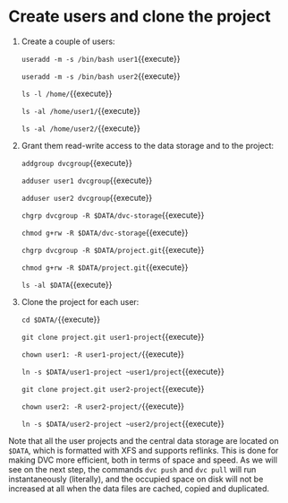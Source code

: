 # Create users and clone the project

1. Create a couple of users:

   `useradd -m -s /bin/bash user1`{{execute}}
   
   `useradd -m -s /bin/bash user2`{{execute}}
   
   `ls -l /home/`{{execute}}
   
   `ls -al /home/user1/`{{execute}}
   
   `ls -al /home/user2/`{{execute}}

2. Grant them read-write access to the data storage and to the
   project:

   `addgroup dvcgroup`{{execute}}
   
   `adduser user1 dvcgroup`{{execute}}

   `adduser user2 dvcgroup`{{execute}}

   `chgrp dvcgroup -R $DATA/dvc-storage`{{execute}}
   
   `chmod g+rw -R $DATA/dvc-storage`{{execute}}

   `chgrp dvcgroup -R $DATA/project.git`{{execute}}

   `chmod g+rw -R $DATA/project.git`{{execute}}

   `ls -al $DATA`{{execute}}

3. Clone the project for each user:

   `cd $DATA/`{{execute}}
   
   `git clone project.git user1-project`{{execute}}
   
   `chown user1: -R user1-project/`{{execute}}
   
   `ln -s $DATA/user1-project ~user1/project`{{execute}}
   
   `git clone project.git user2-project`{{execute}}
   
   `chown user2: -R user2-project/`{{execute}}
   
   `ln -s $DATA/user2-project ~user2/project`{{execute}}

Note that all the user projects and the central data storage are
located on `$DATA`, which is formatted with XFS and supports
reflinks. This is done for making DVC more efficient, both in terms of
space and speed. As we will see on the next step, the commands `dvc
push` and `dvc pull` will run instantaneously (literally), and the
occupied space on disk will not be increased at all when the data
files are cached, copied and duplicated.
